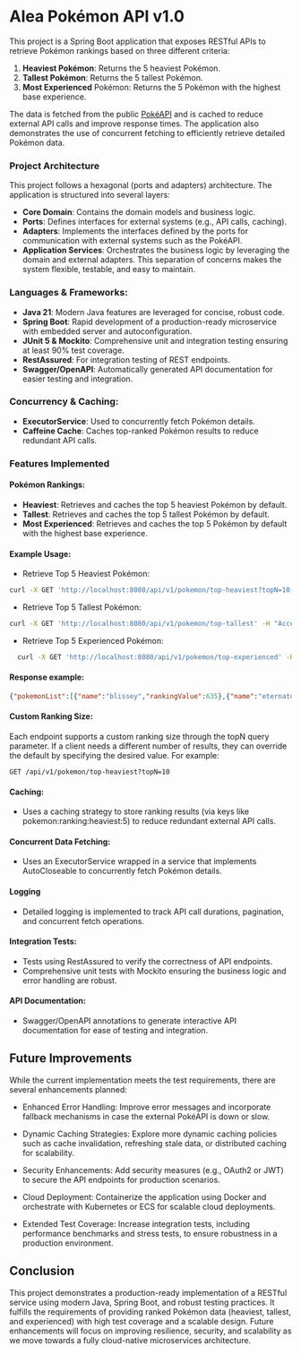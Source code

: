 # Alea Pokémon API v1.0

This project is a Spring Boot application that exposes RESTful APIs to retrieve Pokémon rankings based on three different criteria:

1. **Heaviest Pokémon**: Returns the 5 heaviest Pokémon.
2. **Tallest Pokémon**: Returns the 5 tallest Pokémon.
3. **Most Experienced** Pokémon: Returns the 5 Pokémon with the highest base experience.

The data is fetched from the public [PokéAPI](https://pokeapi.co/api/v2/) and is cached to reduce external API calls and improve response times. The application also demonstrates the use of concurrent fetching to efficiently retrieve detailed Pokémon data.

### Project Architecture

This project follows a hexagonal (ports and adapters) architecture. The application is structured into several layers:

- **Core Domain**: Contains the domain models and business logic.
- **Ports**: Defines interfaces for external systems (e.g., API calls, caching).
- **Adapters**: Implements the interfaces defined by the ports for communication with external systems such as the PokéAPI.
- **Application Services**: Orchestrates the business logic by leveraging the domain and external adapters.
This separation of concerns makes the system flexible, testable, and easy to maintain.

### Languages & Frameworks:

- **Java 21**: Modern Java features are leveraged for concise, robust code.
- **Spring Boot**: Rapid development of a production-ready microservice with embedded server and autoconfiguration.
- **JUnit 5 & Mockito**: Comprehensive unit and integration testing ensuring at least 90% test coverage.
- **RestAssured**: For integration testing of REST endpoints.
- **Swagger/OpenAPI**: Automatically generated API documentation for easier testing and integration.

### Concurrency & Caching:

- **ExecutorService**: Used to concurrently fetch Pokémon details.
- **Caffeine Cache**: Caches top-ranked Pokémon results to reduce redundant API calls.

### Features Implemented

#### Pokémon Rankings:
- **Heaviest**: Retrieves and caches the top 5 heaviest Pokémon by default.
- **Tallest**: Retrieves and caches the top 5 tallest Pokémon by default.
- **Most Experienced**: Retrieves and caches the top 5 Pokémon by default with the highest base experience.

#### Example Usage:
- Retrieve Top 5 Heaviest Pokémon:
```bash
curl -X GET 'http://localhost:8080/api/v1/pokemon/top-heaviest?topN=10' -H "Accept: application/json"
```
- Retrieve Top 5 Tallest Pokémon:
```bash
curl -X GET 'http://localhost:8080/api/v1/pokemon/top-tallest' -H "Accept: application/json"
```
 - Retrieve Top 5 Experienced Pokémon:
```bash
  curl -X GET 'http://localhost:8080/api/v1/pokemon/top-experienced' -H "Accept: application/json"
```

#### Response example:
```json
{"pokemonList":[{"name":"blissey","rankingValue":635},{"name":"eternatus-eternamax","rankingValue":563},{"name":"audino-mega","rankingValue":425},{"name":"chansey","rankingValue":395},{"name":"audino","rankingValue":390}],"count":5}
```

#### Custom Ranking Size:
Each endpoint supports a custom ranking size through the topN query parameter. 
If a client needs a different number of results, they can override the default by specifying the desired value. 
For example:

```
GET /api/v1/pokemon/top-heaviest?topN=10
```

#### Caching:
- Uses a caching strategy to store ranking results (via keys like pokemon:ranking:heaviest:5) to reduce redundant external API calls.

#### Concurrent Data Fetching:
- Uses an ExecutorService wrapped in a service that implements AutoCloseable to concurrently fetch Pokémon details.

#### Logging
- Detailed logging is implemented to track API call durations, pagination, and concurrent fetch operations.

#### Integration Tests:
- Tests using RestAssured to verify the correctness of API endpoints.
- Comprehensive unit tests with Mockito ensuring the business logic and error handling are robust.

#### API Documentation:
- Swagger/OpenAPI annotations to generate interactive API documentation for ease of testing and integration.


## Future Improvements

While the current implementation meets the test requirements, there are several enhancements planned:

- Enhanced Error Handling:
Improve error messages and incorporate fallback mechanisms in case the external PokéAPI is down or slow.

- Dynamic Caching Strategies:
Explore more dynamic caching policies such as cache invalidation, refreshing stale data, or distributed caching for scalability.

- Security Enhancements:
Add security measures (e.g., OAuth2 or JWT) to secure the API endpoints for production scenarios.

- Cloud Deployment:
Containerize the application using Docker and orchestrate with Kubernetes or ECS for scalable cloud deployments.

- Extended Test Coverage:
Increase integration tests, including performance benchmarks and stress tests, to ensure robustness in a production environment.

## Conclusion

This project demonstrates a production-ready implementation of a RESTful service using modern Java, Spring Boot, and robust testing practices. 
It fulfills the requirements of providing ranked Pokémon data (heaviest, tallest, and experienced) with high test coverage and a scalable design. 
Future enhancements will focus on improving resilience, security, and scalability as we move towards a fully cloud-native microservices architecture.
